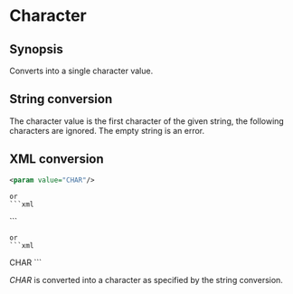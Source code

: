 <h1 class="converter">Character</h1>

## Synopsis

Converts into a single character value.

## String conversion

The character value is the first character of the given string, the following characters are ignored. The empty string is an error.

## XML conversion

```xml
<param value="CHAR"/>
```


	or
	```xml
<param char="CHAR"/>
```


	or
	```xml
<param>CHAR</param>
```

*CHAR* is converted into a character as specified by the string conversion.
  

